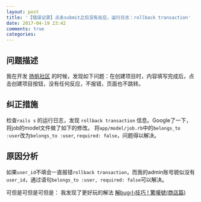 ```yaml
---
layout: post
title: '【错误记录】点击submit之后没有反应，运行日志：rollback transaction'
date: 2017-04-19 23:42
comments: true
categories: 
---
```

## 问题描述 
  我在开发 [扬帆社区](https://fullstack.xinshengdaxue.com/works/361) 的时候，发现如下问题：在创建项目时，内容填写完成后，点击创建项目按钮，没有任何反应，不报错，页面也不跳转。
  
## 纠正措施   
  检查```rails s``` 的运行日志，发现 ```rollback transaction``` 信息。Google了一下，将job的model文件做了如下的修改。 将```app/model/job.rb```中的```belongs_to :user```改为```belongs_to :user```, ```required: false```，问题得以解决。
 
## 原因分析
 
 如果```user_id```不填会一直报错```rollback transaction```，而我的admin账号貌似没有```user_id```，通过语句```belongs_to :user, required: false```可以解决。
 
 
 可但是可但是可但是：
 我发现了更好玩的解法
 [解bug小技巧 ! 驚嘆號(商店篇)](http://yy4ever.logdown.com/posts/1505962)